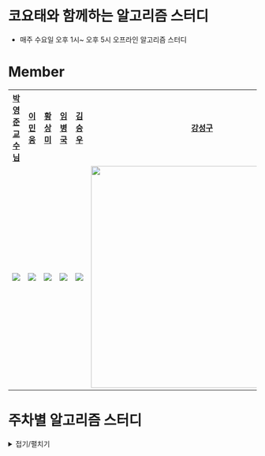 # 코요태와 함께하는 알고리즘 스터디

- 매주 수요일 오후 1시~ 오후 5시 오프라인 알고리즘 스터디

# Member

<table style="text-align:center;">
<tr>
<th style="text-align:center;"><a href="https://github.com/pyjune">박영준 <br/>교수님</a></th>
<th style="text-align:center;"><a href="https://github.com/MinWoongL">이민웅</a></th>
<th style="text-align:center;"><a href="https://github.com/sangmihwang">황상미</a></th>
<th style="text-align:center;"><a href="https://github.com/bbangkku">임병국</a></th>
<th style="text-align:center;"><a href="https://github.com/BTDnoBacon">김승우</a></th>
<th style="text-align:center;"><a href="https://github.com/L1m3Kun">강성구</a></th>
</tr>
<tr>
    <td style="text-align:center;"><a href="https://github.com/pyjune"><img src="https://avatars.githubusercontent.com/u/15846982?v=4"/></a></td>
    <td style="text-align:center;"><a href="https://github.com/MinWoongL"><img src="https://avatars.githubusercontent.com/u/65647667?v=4"/></a></td>
    <td style="text-align:center;"><a href="https://github.com/sangmihwang"><img src="https://avatars.githubusercontent.com/u/102012985?v=4"/></a></td>
    <td style="text-align:center;"><a href="https://github.com/bbangkku"><img src="https://avatars.githubusercontent.com/u/122846143?v=4"/></a></td>
    <td style="text-align:center;"><a href="https://github.com/BTDnoBacon"><img src="https://avatars.githubusercontent.com/u/88119718?v=4"/></a></td>
    <td style="text-align:center;"><a href="https://github.com/L1m3Kun"><img src="https://avatars.githubusercontent.com/u/113879996?v=4" style="width:450px"/></a></td>
    
</tr>
</table>

# 주차별 알고리즘 스터디

<details markdwon="1">
<summary>접기/펼치기</summary>

## [36주차(코테대비)](https://github.com/AlgoAlgo-ssafy-seoul-9th/36th_study)

## [35주차(코테대비)](https://github.com/AlgoAlgo-ssafy-seoul-9th/35th_study)

## [34주차(코테대비)](https://github.com/AlgoAlgo-ssafy-seoul-9th/34th_study)

## [33주차(코테대비)](https://github.com/AlgoAlgo-ssafy-seoul-9th/33rd_study)

## [32주차(코테대비)](https://github.com/AlgoAlgo-ssafy-seoul-9th/32th_study)

## [31주차(코테대비)](https://github.com/AlgoAlgo-ssafy-seoul-9th/31st_study)

## [30주차(스위핑)](https://github.com/AlgoAlgo-ssafy-seoul-9th/30th_study)

## [29주차(누적합)](https://github.com/AlgoAlgo-ssafy-seoul-9th/29th_study)

## [28주차(그리디)](https://github.com/AlgoAlgo-ssafy-seoul-9th/28th_study)

## [27주차(세그먼트 트리)](https://github.com/AlgoAlgo-ssafy-seoul-9th/27th_study)

## [26주차(우선순위 Queue, 구현)](https://github.com/AlgoAlgo-ssafy-seoul-9th/26th_study)

## [25주차(DP)](https://github.com/AlgoAlgo-ssafy-seoul-9th/25th_study)

## [24주차()](https://github.com/AlgoAlgo-ssafy-seoul-9th/24th_study)

## [23주차(병국취업축하)](https://github.com/AlgoAlgo-ssafy-seoul-9th/23th_study)

## [22주차(최단거리-벨만포드)](https://github.com/AlgoAlgo-ssafy-seoul-9th/22th_study)

## [21주차(TRIE)](https://github.com/AlgoAlgo-ssafy-seoul-9th/21th_study)

## [20주차(스택)](https://github.com/AlgoAlgo-ssafy-seoul-9th/20th_study)

## [19주차(상호배타집합)](https://github.com/AlgoAlgo-ssafy-seoul-9th/19th_study)

## [18주차(백트래킹)](https://github.com/AlgoAlgo-ssafy-seoul-9th/18th_study)

## [17주차(MST)](https://github.com/AlgoAlgo-ssafy-seoul-9th/17th_study)

## [16주차(분할정복)](https://github.com/AlgoAlgo-ssafy-seoul-9th/16th_study)

## [15주차(DP)](https://github.com/AlgoAlgo-ssafy-seoul-9th/15th_study)

## [14주차](https://github.com/AlgoAlgo-ssafy-seoul-9th/14th_study)

## [13주차](https://github.com/AlgoAlgo-ssafy-seoul-9th/13th_Study)

## [12주차](https://github.com/AlgoAlgo-ssafy-seoul-9th/12th_study)

## [11주차](https://github.com/AlgoAlgo-ssafy-seoul-9th/11th_study)

## [10주차](https://github.com/AlgoAlgo-ssafy-seoul-9th/10th_study)

## [9주차](https://github.com/AlgoAlgo-ssafy-seoul-9th/9th_study)

## [8주차](https://github.com/AlgoAlgo-ssafy-seoul-9th/8th_study)

## [7주차](https://github.com/AlgoAlgo-ssafy-seoul-9th/7th_study)

## [6주차](https://github.com/AlgoAlgo-ssafy-seoul-9th/6th_study)

## [5주차](https://github.com/AlgoAlgo-ssafy-seoul-9th/5th_study)

## [4주차](https://github.com/AlgoAlgo-ssafy-seoul-9th/4th_study)

## [3주차](https://github.com/AlgoAlgo-ssafy-seoul-9th/3rd_Study)

## [2주차](https://github.com/AlgoAlgo-ssafy-seoul-9th/2nd_study)

## [1주차](https://github.com/AlgoAlgo-ssafy-seoul-9th/1st_study)

</details>
